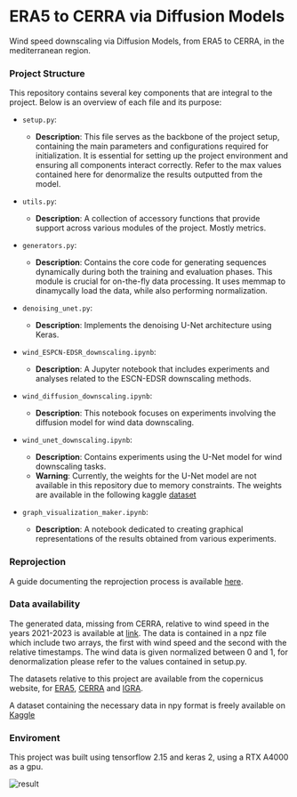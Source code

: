 # ERA5 to CERRA via Diffusion Models
Wind speed downscaling via Diffusion Models, from ERA5 to CERRA, in the mediterranean region.

### Project Structure

This repository contains several key components that are integral to the project. Below is an overview of each file and its purpose:

- `setup.py`: 
    - **Description**: This file serves as the backbone of the project setup, containing the main parameters and configurations required for initialization. It is essential for setting up the project environment and ensuring all components interact correctly. Refer to the max values contained here for denormalize the results outputted from the model. 

- `utils.py`: 
    - **Description**: A collection of accessory functions that provide support across various modules of the project. Mostly metrics. 

- `generators.py`: 
    - **Description**: Contains the core code for generating sequences dynamically during both the training and evaluation phases. This module is crucial for on-the-fly data processing. It uses memmap to dinamycally load the data, while also performing normalization. 

- `denoising_unet.py`: 
    - **Description**: Implements the denoising U-Net architecture using Keras. 

- `wind_ESPCN-EDSR_downscaling.ipynb`: 
    - **Description**: A Jupyter notebook that includes experiments and analyses related to the ESCN-EDSR downscaling methods. 
- `wind_diffusion_downscaling.ipynb`: 
    - **Description**: This notebook focuses on experiments involving the diffusion model for wind data downscaling.
- `wind_unet_downscaling.ipynb`: 
    - **Description**: Contains experiments using the U-Net model for wind downscaling tasks. 
    - **Warning**: Currently, the weights for the U-Net model are not available in this repository due to memory constraints. The weights are available in the following kaggle [dataset](https://www.kaggle.com/datasets/fastrmerizivic/u-net-weights-for-era5-to-cerra-wind-speed/)
- `graph_visualization_maker.ipynb`: 
    - **Description**: A notebook dedicated to creating graphical representations of the results obtained from various experiments. 
### Reprojection

A guide documenting the reprojection process is available [here](https://github.com/fmerizzi/ERA5-to-CERRA-via-Diffusion-Models/blob/main/how_to_reproject_CERRA.md).

### Data availability
The generated data, missing from CERRA, relative to wind speed in the years 2021-2023 is available at [link](https://www.kaggle.com/datasets/fastrmerizivic/diffusion-generated-cerra-wind-speed-2021-2023). The data is contained in a npz file which include two arrays, the first with wind speed and the second with the relative timestamps. The wind data is given normalized between 0 and 1, for denormalization please refer to the values contained in setup.py. 

The datasets relative to this project are available from the copernicus website, for [ERA5](https://cds.climate.copernicus.eu/cdsapp#!/dataset/reanalysis-era5-pressure-levels?tab=overview), [CERRA](https://cds.climate.copernicus.eu/cdsapp#!/dataset/reanalysis-cerra-single-levels?tab=form) and [IGRA](https://cds.climate.copernicus.eu/cdsapp#!/dataset/insitu-observations-igra-baseline-network?tab=overview). 

A dataset containing the necessary data in npy format is freely available on [Kaggle](https://www.kaggle.com/datasets/b27f15b82c97022f246b8e525cf75e55b446fc4734af25e767524f9cb62b3f57)

### Enviroment 
This project was built using tensorflow 2.15 and keras 2, using a RTX A4000 as a gpu. 

![result](https://github.com/fmerizzi/ERA5-to-CERRA-via-Diffusion-Models/blob/main/bigResult.png)
